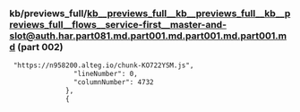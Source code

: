 ### kb/previews_full/kb__previews_full__kb__previews_full__kb__previews_full__flows__service-first__master-and-slot@auth.har.part081.md.part001.md.part001.md.part001.md (part 002)

```md
 "https://n958200.alteg.io/chunk-KO722YSM.js",
                "lineNumber": 0,
                "columnNumber": 4732
              },
              {
       
```

```
